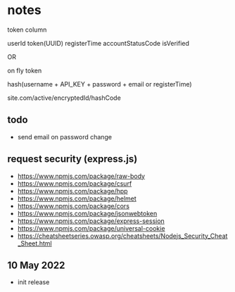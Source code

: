 
# notes

token column

  userId
  token(UUID)
  registerTime
  accountStatusCode
  isVerified

OR

on fly token

  hash(username + API_KEY + password + email or registerTime)

site.com/active/encryptedId/hashCode

## todo

- send email on password change

## request security (express.js)

- <https://www.npmjs.com/package/raw-body>
- <https://www.npmjs.com/package/csurf>
- <https://www.npmjs.com/package/hpp>
- <https://www.npmjs.com/package/helmet>
- <https://www.npmjs.com/package/cors>
- <https://www.npmjs.com/package/jsonwebtoken>
- <https://www.npmjs.com/package/express-session>
- <https://www.npmjs.com/package/universal-cookie>
- <https://cheatsheetseries.owasp.org/cheatsheets/Nodejs_Security_Cheat_Sheet.html>

## 10 May 2022

- init release
